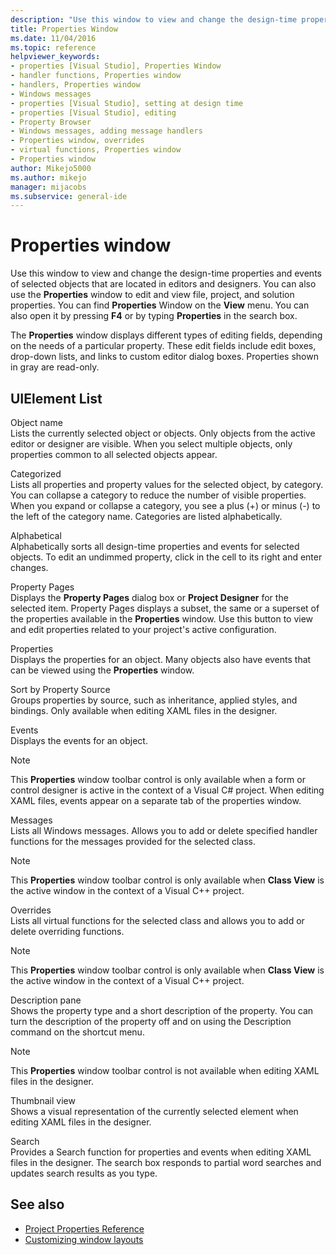 ```yaml
---
description: "Use this window to view and change the design-time properties and events of selected objects that are located in editors and designers."
title: Properties Window
ms.date: 11/04/2016
ms.topic: reference
helpviewer_keywords:
- properties [Visual Studio], Properties Window
- handler functions, Properties window
- handlers, Properties window
- Windows messages
- properties [Visual Studio], setting at design time
- properties [Visual Studio], editing
- Property Browser
- Windows messages, adding message handlers
- Properties window, overrides
- virtual functions, Properties window
- Properties window
author: Mikejo5000
ms.author: mikejo
manager: mijacobs
ms.subservice: general-ide
---
```

# Properties window

Use this window to view and change the design-time properties and events of selected objects that are located in editors and designers. You can also use the **Properties** window to edit and view file, project, and solution properties. You can find **Properties** Window on the **View** menu. You can also open it by pressing **F4** or by typing **Properties** in the search box.

The **Properties** window displays different types of editing fields, depending on the needs of a particular property. These edit fields include edit boxes, drop-down lists, and links to custom editor dialog boxes. Properties shown in gray are read-only.

## UIElement List

Object name\
Lists the currently selected object or objects. Only objects from the active editor or designer are visible. When you select multiple objects, only properties common to all selected objects appear.

Categorized\
Lists all properties and property values for the selected object, by category. You can collapse a category to reduce the number of visible properties. When you expand or collapse a category, you see a plus (+) or minus (-) to the left of the category name. Categories are listed alphabetically.

Alphabetical\
Alphabetically sorts all design-time properties and events for selected objects. To edit an undimmed property, click in the cell to its right and enter changes.

Property Pages\
Displays the **Property Pages** dialog box or **Project Designer** for the selected item. Property Pages displays a subset, the same or a superset of the properties available in the **Properties** window. Use this button to view and edit properties related to your project's active configuration.

Properties\
Displays the properties for an object. Many objects also have events that can be viewed using the **Properties** window.

Sort by Property Source\
Groups properties by source, such as inheritance, applied styles, and bindings. Only available when editing XAML files in the designer.

Events\
Displays the events for an object.

> [!NOTE]
> This **Properties** window toolbar control is only available when a form or control designer is active in the context of a Visual C# project. When editing XAML files, events appear on a separate tab of the properties window.

Messages\
Lists all Windows messages. Allows you to add or delete specified handler functions for the messages provided for the selected class.

> [!NOTE]
> This **Properties** window toolbar control is only available when **Class View** is the active window in the context of a Visual C++ project.

Overrides\
Lists all virtual functions for the selected class and allows you to add or delete overriding functions.

> [!NOTE]
> This **Properties** window toolbar control is only available when **Class View** is the active window in the context of a Visual C++ project.

Description pane\
Shows the property type and a short description of the property. You can turn the description of the property off and on using the Description command on the shortcut menu.

> [!NOTE]
> This **Properties** window toolbar control is not available when editing XAML files in the designer.

Thumbnail view\
Shows a visual representation of the currently selected element when editing XAML files in the designer.

Search\
Provides a Search function for properties and events when editing XAML files in the designer. The search box responds to partial word searches and updates search results as you type.

## See also

- [Project Properties Reference](../../ide/reference/project-properties-reference.md)
- [Customizing window layouts](../../ide/customizing-window-layouts-in-visual-studio.md)
